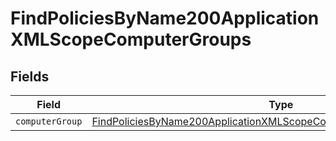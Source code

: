 # FindPoliciesByName200ApplicationXMLScopeComputerGroups


## Fields

| Field                                                                                                                                                                 | Type                                                                                                                                                                  | Required                                                                                                                                                              | Description                                                                                                                                                           |
| --------------------------------------------------------------------------------------------------------------------------------------------------------------------- | --------------------------------------------------------------------------------------------------------------------------------------------------------------------- | --------------------------------------------------------------------------------------------------------------------------------------------------------------------- | --------------------------------------------------------------------------------------------------------------------------------------------------------------------- |
| `computerGroup`                                                                                                                                                       | [FindPoliciesByName200ApplicationXMLScopeComputerGroupsComputerGroup](../../models/operations/findpoliciesbyname200applicationxmlscopecomputergroupscomputergroup.md) | :heavy_minus_sign:                                                                                                                                                    | N/A                                                                                                                                                                   |